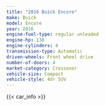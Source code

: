 ```yaml
---
title: "2016 Buick Encore"
make: Buick
model: Encore
year: 2016
engine-fuel-type: regular unleaded
engine-hp: 138
engine-cylinders: 4
transmission-type: Automatic
driven-wheels: Front wheel drive
number-of-doors: 4
market-category: Crossover
vehicle-size: Compact
vehicle-style: 4dr SUV
---
```


{{< car_info >}}
